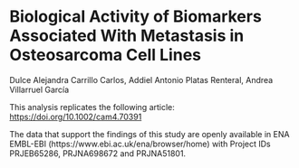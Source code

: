 # Biological Activity of Biomarkers Associated With Metastasis in Osteosarcoma Cell Lines
Dulce Alejandra Carrillo Carlos, Addiel Antonio Platas Renteral, Andrea Villarruel García

This analysis replicates the following article:  https://doi.org/10.1002/cam4.70391


The data that support the findings of this
study are openly available in ENA EMBL-­EBI (https://​www.​ebi.​ac.​uk/​ena/​brows​er/​home) with Project IDs PRJEB65286, PRJNA698672 and PRJNA51801. 
